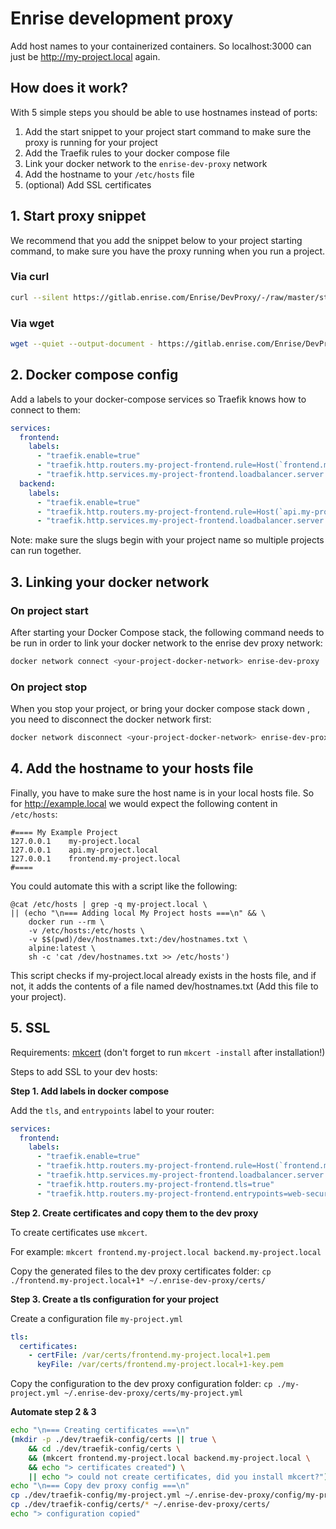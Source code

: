 # Enrise development proxy

Add host names to your containerized containers.
So localhost:3000 can just be http://my-project.local again.

## How does it work?

With 5 simple steps you should be able to use hostnames instead of ports:

1. Add the start snippet to your project start command to make sure the proxy is running for your project
2. Add the Traefik rules to your docker compose file
3. Link your docker network to the `enrise-dev-proxy` network
4. Add the hostname to your `/etc/hosts` file 
5. (optional) Add SSL certificates

## 1. Start proxy snippet

We recommend that you add the snippet below to your project starting command, to make sure
you have the proxy running when you run a project.

### Via curl

```sh
curl --silent https://gitlab.enrise.com/Enrise/DevProxy/-/raw/master/start.sh | sh
```

### Via wget

```sh
wget --quiet --output-document - https://gitlab.enrise.com/Enrise/DevProxy/-/raw/master/start.sh | sh
```

## 2. Docker compose config

Add a labels to your docker-compose services so Traefik knows how to connect to them:

```yaml
services:
  frontend:
    labels:
      - "traefik.enable=true"
      - "traefik.http.routers.my-project-frontend.rule=Host(`frontend.my-project.local`)"
      - "traefik.http.services.my-project-frontend.loadbalancer.server.port=80"
  backend:
    labels:
      - "traefik.enable=true"
      - "traefik.http.routers.my-project-frontend.rule=Host(`api.my-project.local`)"
      - "traefik.http.services.my-project-frontend.loadbalancer.server.port=80"
```

Note: make sure the slugs begin with your project name so multiple projects can run together.

## 3. Linking your docker network

### On project start

After starting your Docker Compose stack, the following command needs to be run
in order to link your docker network to the enrise dev proxy network:

```sh
docker network connect <your-project-docker-network> enrise-dev-proxy || true
```

### On project stop

When you stop your project, or bring your docker compose stack down , you need to disconnect the
docker network first:

```sh
docker network disconnect <your-project-docker-network> enrise-dev-proxy || true
```

## 4. Add the hostname to your hosts file

Finally, you have to make sure the host name is in your local hosts file. So for http://example.local
we would expect the following content in `/etc/hosts`:

```
#==== My Example Project
127.0.0.1    my-project.local
127.0.0.1    api.my-project.local
127.0.0.1    frontend.my-project.local
#====
```

You could automate this with a script like the following:

```shell script
@cat /etc/hosts | grep -q my-project.local \
|| (echo "\n=== Adding local My Project hosts ===\n" && \
    docker run --rm \
    -v /etc/hosts:/etc/hosts \
    -v $$(pwd)/dev/hostnames.txt:/dev/hostnames.txt \
    alpine:latest \
    sh -c 'cat /dev/hostnames.txt >> /etc/hosts')
```
This script checks if my-project.local already exists in the hosts file, and if not, it adds the contents
of a file named dev/hostnames.txt (Add this file to your project).

## 5. SSL

Requirements: [mkcert](https://github.com/FiloSottile/mkcert#installation) (don't forget to run `mkcert -install` after installation!)

Steps to add SSL to your dev hosts:

**Step 1. Add labels in docker compose**

Add the `tls`, and `entrypoints` label to your router:

```yaml
services:
  frontend:
    labels:
      - "traefik.enable=true"
      - "traefik.http.routers.my-project-frontend.rule=Host(`frontend.my-project.local`)"
      - "traefik.http.services.my-project-frontend.loadbalancer.server.port=80"
      - "traefik.http.routers.my-project-frontend.tls=true"
      - "traefik.http.routers.my-project-frontend.entrypoints=web-secure"
```

**Step 2. Create certificates and copy them to the dev proxy**

To create certificates use `mkcert`.

For example: `mkcert frontend.my-project.local backend.my-project.local`

Copy the generated files to the dev proxy certificates folder: `cp ./frontend.my-project.local+1* ~/.enrise-dev-proxy/certs/`

**Step 3. Create a tls configuration for your project**

Create a configuration file `my-project.yml`

```yaml
tls:
  certificates:
    - certFile: /var/certs/frontend.my-project.local+1.pem
      keyFile: /var/certs/frontend.my-project.local+1-key.pem
```

Copy the configuration to the dev proxy configuration folder: `cp ./my-project.yml ~/.enrise-dev-proxy/certs/my-project.yml`

**Automate step 2 & 3**

```sh
echo "\n=== Creating certificates ===\n"
(mkdir -p ./dev/traefik-config/certs || true \
	&& cd ./dev/traefik-config/certs \
	&& (mkcert frontend.my-project.local backend.my-project.local \
	&& echo "> certificates created") \
	|| echo "> could not create certificates, did you install mkcert?")
echo "\n=== Copy dev proxy config ===\n"
cp ./dev/traefik-config/my-project.yml ~/.enrise-dev-proxy/config/my-project.yml
cp ./dev/traefik-config/certs/* ~/.enrise-dev-proxy/certs/
echo "> configuration copied"
```
